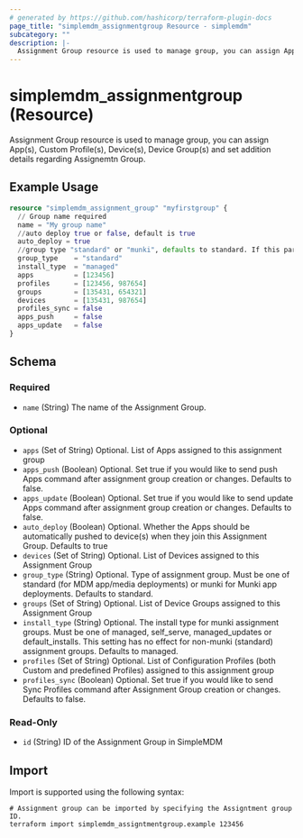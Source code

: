 ```yaml
---
# generated by https://github.com/hashicorp/terraform-plugin-docs
page_title: "simplemdm_assignmentgroup Resource - simplemdm"
subcategory: ""
description: |-
  Assignment Group resource is used to manage group, you can assign App(s), Custom Profile(s), Device(s), Device Group(s) and set addition details regarding Assignemtn Group.
---
```


# simplemdm_assignmentgroup (Resource)

Assignment Group resource is used to manage group, you can assign App(s), Custom Profile(s), Device(s), Device Group(s) and set addition details regarding Assignemtn Group.

## Example Usage

```terraform
resource "simplemdm_assignment_group" "myfirstgroup" {
  // Group name required
  name = "My group name"
  //auto deploy true or false, default is true
  auto_deploy = true
  //group type "standard" or "munki", defaults to standard. If this parameter is changed it will destroy/create whole group
  group_type    = "standard"
  install_type  = "managed"
  apps          = [123456]
  profiles      = [123456, 987654]
  groups        = [135431, 654321]
  devices       = [135431, 987654]
  profiles_sync = false
  apps_push     = false
  apps_update   = false
}
```

<!-- schema generated by tfplugindocs -->
## Schema

### Required

- `name` (String) The name of the Assignment Group.

### Optional

- `apps` (Set of String) Optional. List of Apps assigned to this assignment group
- `apps_push` (Boolean) Optional. Set true if you would like to send push Apps command after assignment group creation or changes. Defaults to false.
- `apps_update` (Boolean) Optional. Set true if you would like to send update Apps command after assignment group creation or changes. Defaults to false.
- `auto_deploy` (Boolean) Optional. Whether the Apps should be automatically pushed to device(s) when they join this Assignment Group. Defaults to true
- `devices` (Set of String) Optional. List of Devices assigned to this Assignment Group
- `group_type` (String) Optional. Type of assignment group. Must be one of standard (for MDM app/media deployments) or munki for Munki app deployments. Defaults to standard.
- `groups` (Set of String) Optional. List of Device Groups assigned to this Assignment Group
- `install_type` (String) Optional. The install type for munki assignment groups. Must be one of managed, self_serve, managed_updates or default_installs. This setting has no effect for non-munki (standard) assignment groups. Defaults to managed.
- `profiles` (Set of String) Optional. List of Configuration Profiles (both Custom and predefined Profiles) assigned to this assignment group
- `profiles_sync` (Boolean) Optional. Set true if you would like to send Sync Profiles command after Assignment Group creation or changes. Defaults to false.

### Read-Only

- `id` (String) ID of the Assignment Group in SimpleMDM

## Import

Import is supported using the following syntax:

```shell
# Assignment group can be imported by specifying the Assigntment group ID.
terraform import simplemdm_assigntmentgroup.example 123456
```
